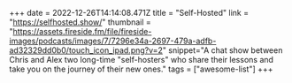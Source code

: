 +++
date = 2022-12-26T14:14:08.471Z
title = "Self-Hosted"
link = "https://selfhosted.show/"
thumbnail = "https://assets.fireside.fm/file/fireside-images/podcasts/images/7/7296e34a-2697-479a-adfb-ad32329dd0b0/touch_icon_ipad.png?v=2"
snippet="A chat show between Chris and Alex two long-time "self-hosters" who share their lessons and take you on the journey of their new ones."
tags = ["awesome-list"]
+++
